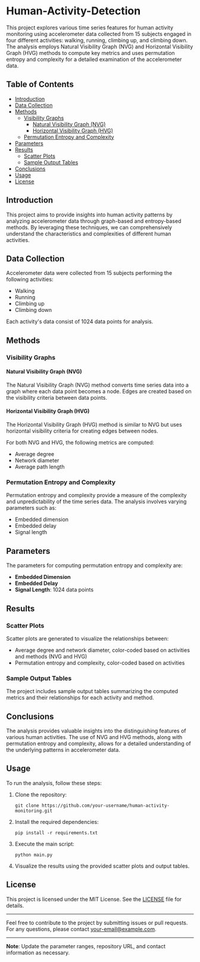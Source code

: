 # Human-Activity-Detection

This project explores various time series features for human activity monitoring using accelerometer data collected from 15 subjects engaged in four different activities: walking, running, climbing up, and climbing down. The analysis employs Natural Visibility Graph (NVG) and Horizontal Visibility Graph (HVG) methods to compute key metrics and uses permutation entropy and complexity for a detailed examination of the accelerometer data.

## Table of Contents

- [Introduction](#introduction)
- [Data Collection](#data-collection)
- [Methods](#methods)
  - [Visibility Graphs](#visibility-graphs)
    - [Natural Visibility Graph (NVG)](#natural-visibility-graph-nvg)
    - [Horizontal Visibility Graph (HVG)](#horizontal-visibility-graph-hvg)
  - [Permutation Entropy and Complexity](#permutation-entropy-and-complexity)
- [Parameters](#parameters)
- [Results](#results)
  - [Scatter Plots](#scatter-plots)
  - [Sample Output Tables](#sample-output-tables)
- [Conclusions](#conclusions)
- [Usage](#usage)
- [License](#license)

## Introduction

This project aims to provide insights into human activity patterns by analyzing accelerometer data through graph-based and entropy-based methods. By leveraging these techniques, we can comprehensively understand the characteristics and complexities of different human activities.

## Data Collection

Accelerometer data were collected from 15 subjects performing the following activities:
- Walking
- Running
- Climbing up
- Climbing down

Each activity's data consist of 1024 data points for analysis.

## Methods

### Visibility Graphs

#### Natural Visibility Graph (NVG)

The Natural Visibility Graph (NVG) method converts time series data into a graph where each data point becomes a node. Edges are created based on the visibility criteria between data points.

#### Horizontal Visibility Graph (HVG)

The Horizontal Visibility Graph (HVG) method is similar to NVG but uses horizontal visibility criteria for creating edges between nodes.

For both NVG and HVG, the following metrics are computed:
- Average degree
- Network diameter
- Average path length

### Permutation Entropy and Complexity

Permutation entropy and complexity provide a measure of the complexity and unpredictability of the time series data. The analysis involves varying parameters such as:
- Embedded dimension
- Embedded delay
- Signal length

## Parameters

The parameters for computing permutation entropy and complexity are:
- **Embedded Dimension**
- **Embedded Delay**
- **Signal Length**: 1024 data points

## Results

### Scatter Plots

Scatter plots are generated to visualize the relationships between:
- Average degree and network diameter, color-coded based on activities and methods (NVG and HVG)
- Permutation entropy and complexity, color-coded based on activities

### Sample Output Tables

The project includes sample output tables summarizing the computed metrics and their relationships for each activity and method.

## Conclusions

The analysis provides valuable insights into the distinguishing features of various human activities. The use of NVG and HVG methods, along with permutation entropy and complexity, allows for a detailed understanding of the underlying patterns in accelerometer data.

## Usage

To run the analysis, follow these steps:

1. Clone the repository:
   ```
   git clone https://github.com/your-username/human-activity-monitoring.git
   ```
2. Install the required dependencies:
   ```
   pip install -r requirements.txt
   ```
3. Execute the main script:
   ```
   python main.py
   ```
4. Visualize the results using the provided scatter plots and output tables.

## License

This project is licensed under the MIT License. See the [LICENSE](LICENSE) file for details.

---

Feel free to contribute to the project by submitting issues or pull requests. For any questions, please contact [your-email@example.com](mailto:your-email@example.com).

---

**Note**: Update the parameter ranges, repository URL, and contact information as necessary.
